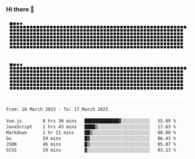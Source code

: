 ### Hi there 👋

![GitHub Snake Light](https://raw.githubusercontent.com/jichangee/jichangee/output/github-snake.svg#gh-light-mode-only)
![GitHub Snake dark](https://raw.githubusercontent.com/jichangee/jichangee/output/github-snake-dark.svg#gh-dark-mode-only)

<!--START_SECTION:waka-->

```text
From: 10 March 2023 - To: 17 March 2023

Vue.js        8 hrs 30 mins   █████████████▓░░░░░░░░░░░   55.09 %
JavaScript    2 hrs 43 mins   ████▒░░░░░░░░░░░░░░░░░░░░   17.63 %
Markdown      1 hr 21 mins    ██▒░░░░░░░░░░░░░░░░░░░░░░   08.80 %
Go            59 mins         █▓░░░░░░░░░░░░░░░░░░░░░░░   06.43 %
JSON          46 mins         █▒░░░░░░░░░░░░░░░░░░░░░░░   05.07 %
SCSS          29 mins         ▓░░░░░░░░░░░░░░░░░░░░░░░░   03.13 %
```

<!--END_SECTION:waka-->

<!--
![GitHub Snake Light](github-snake.svg#gh-light-mode-only)
![GitHub Snake dark](github-snake-dark.svg#gh-dark-mode-only)
-->

<!--
**jichangee/jichangee** is a ✨ _special_ ✨ repository because its `README.md` (this file) appears on your GitHub profile.

Here are some ideas to get you started:

- 🔭 I’m currently working on ...
- 🌱 I’m currently learning ...
- 👯 I’m looking to collaborate on ...
- 🤔 I’m looking for help with ...
- 💬 Ask me about ...
- 📫 How to reach me: ...
- 😄 Pronouns: ...
- ⚡ Fun fact: ...
-->
